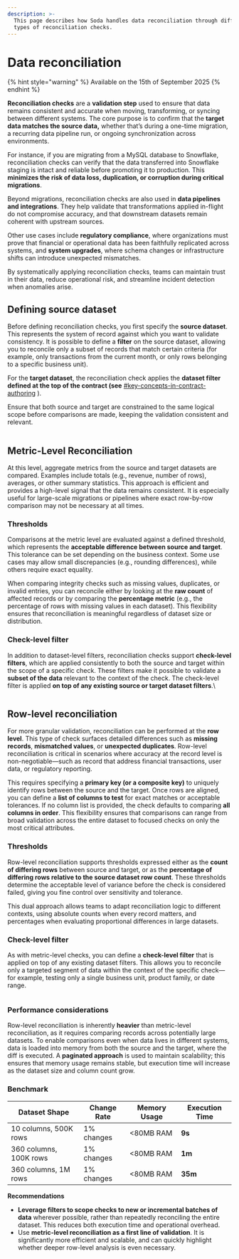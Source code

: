 ```yaml
---
description: >-
  This page describes how Soda handles data reconciliation through different
  types of reconciliation checks.
---
```


# Data reconciliation

{% hint style="warning" %}
Available on the 15th of September 2025
{% endhint %}

**Reconciliation checks** are a **validation step** used to ensure that data remains consistent and accurate when moving, transforming, or syncing between different systems. The core purpose is to confirm that the **target data matches the source data,** whether that’s during a one-time migration, a recurring data pipeline run, or ongoing synchronization across environments.&#x20;

For instance, if you are migrating from a MySQL database to Snowflake, reconciliation checks can verify that the data transferred into Snowflake staging is intact and reliable before promoting it to production. This **minimizes the risk of data loss, duplication, or corruption during critical migrations**.

Beyond migrations, reconciliation checks are also used in **data pipelines and integrations**. They help validate that transformations applied in-flight do not compromise accuracy, and that downstream datasets remain coherent with upstream sources.&#x20;

Other use cases include **regulatory compliance**, where organizations must prove that financial or operational data has been faithfully replicated across systems, and **system upgrades**, where schema changes or infrastructure shifts can introduce unexpected mismatches.

By systematically applying reconciliation checks, teams can maintain trust in their data, reduce operational risk, and streamline incident detection when anomalies arise.

## Defining source dataset

Before defining reconciliation checks, you first specify the **source dataset**. This represents the system of record against which you want to validate consistency. It is possible to define a **filter** on the source dataset, allowing you to reconcile only a subset of records that match certain criteria (for example, only transactions from the current month, or only rows belonging to a specific business unit).

For the **target dataset**, the reconciliation check applies the **dataset filter defined at the top of the contract (see** [#key-concepts-in-contract-authoring](cloud-managed-data-contracts/author-a-contract-in-soda-cloud.md#key-concepts-in-contract-authoring "mention") ).&#x20;

Ensure that both source and target are constrained to the same logical scope before comparisons are made, keeping the validation consistent and relevant.

<figure><img src="../.gitbook/assets/Screenshot 2025-08-21 at 2.28.13 PM.png" alt=""><figcaption></figcaption></figure>

## **Metric-Level Reconciliation**

At this level, aggregate metrics from the source and target datasets are compared. Examples include totals (e.g., revenue, number of rows), averages, or other summary statistics. This approach is efficient and provides a high-level signal that the data remains consistent. It is especially useful for large-scale migrations or pipelines where exact row-by-row comparison may not be necessary at all times.

### Thresholds&#x20;

Comparisons at the metric level are evaluated against a defined threshold, which represents the **acceptable difference between source and target**. This tolerance can be set depending on the business context. Some use cases may allow small discrepancies (e.g., rounding differences), while others require exact equality.

When comparing integrity checks such as missing values, duplicates, or invalid entries, you can reconcile either by looking at the **raw count** of affected records or by comparing the **percentage metric** (e.g., the percentage of rows with missing values in each dataset). This flexibility ensures that reconciliation is meaningful regardless of dataset size or distribution.

### Check-level filter

In addition to dataset-level filters, reconciliation checks support **check-level filters**, which are applied consistently to both the source and target within the scope of a specific check. These filters make it possible to validate a **subset of the data** relevant to the context of the check.  The check-level filter is applied **on top of any existing source or target dataset filters**.\


<figure><img src="../.gitbook/assets/Screenshot 2025-08-21 at 2.32.53 PM.png" alt=""><figcaption></figcaption></figure>



## **Row-level reconciliation**

For more granular validation, reconciliation can be performed at the **row level**. This type of check surfaces detailed differences such as **missing records**, **mismatched values**, or **unexpected duplicates**. Row-level reconciliation is critical in scenarios where accuracy at the record level is non-negotiable—such as record that address financial transactions, user data, or regulatory reporting.

This requires specifying a **primary key (or a composite key)** to uniquely identify rows between the source and the target. Once rows are aligned, you can define a **list of columns to test** for exact matches or acceptable tolerances. If no column list is provided, the check defaults to comparing **all columns in order**. This flexibility ensures that comparisons can range from broad validation across the entire dataset to focused checks on only the most critical attributes.

### Thresholds&#x20;

Row-level reconciliation supports thresholds expressed either as the **count of differing rows** between source and target, or as the **percentage of differing rows relative to the source dataset row count**. These thresholds determine the acceptable level of variance before the check is considered failed, giving you fine control over sensitivity and tolerance.&#x20;

This dual approach allows teams to adapt reconciliation logic to different contexts,  using absolute counts when every record matters, and percentages when evaluating proportional differences in large datasets.

### Check-level filter

As with metric-level checks, you can define a **check-level filter** that is applied on top of any existing dataset filters. This allows you to reconcile only a targeted segment of data within the context of the specific check—for example, testing only a single business unit, product family, or date range.



<figure><img src="../.gitbook/assets/Screenshot 2025-08-21 at 3.10.27 PM.png" alt=""><figcaption></figcaption></figure>



### Performance considerations

Row-level reconciliation is inherently **heavier** than metric-level reconciliation, as it requires comparing records across potentially large datasets. To enable comparisons even when data lives in different systems, data is loaded into memory from both the source and the target, where the diff is executed. A **paginated approach** is used to maintain scalability; this ensures that memory usage remains stable, but execution time will increase as the dataset size and column count grow.



### Benchmark&#x20;

| Dataset Shape          | Change Rate | Memory Usage | Execution Time  |
| ---------------------- | ----------- | ------------ | --------------- |
| 10 columns, 500K rows  | 1% changes  | <80MB RAM    | **9s**          |
| 360 columns, 100K rows | 1% changes  | <80MB RAM    | **1m**          |
| 360 columns, 1M rows   | 1% changes  | <80MB RAM    | **35m**         |

**Recommendations**

* **Leverage filters to scope checks to new or incremental batches of data** wherever possible, rather than repeatedly reconciling the entire dataset. This reduces both execution time and operational overhead.
* Use **metric-level reconciliation as a first line of validation**. It is significantly more efficient and scalable, and can quickly highlight whether deeper row-level analysis is even necessary.
